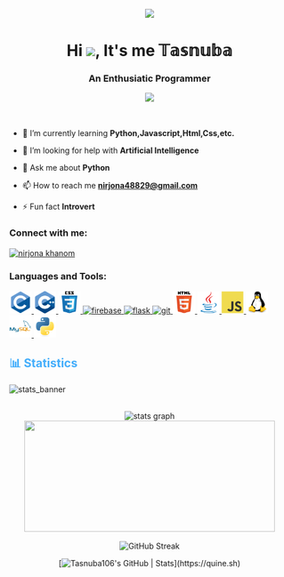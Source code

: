 <p align="center">
  <img src="https://steamuserimages-a.akamaihd.net/ugc/987884882627897716/C93D0286765DEE129571DE5CFAE5EC69E3F9294F/" width="1020">
</p>


<h1 align="center">Hi <img src="https://i.pinimg.com/originals/c1/e9/51/c1e95172d8c115d66148cb9ad68c1c74.gif" width="30">, It's me 𝕋𝕒𝕤𝕟𝕦𝕓𝕒</h1>
<h3 align="center">An Enthusiatic Programmer</h3>

<p align="center">
  <img src="https://media1.giphy.com/media/JTVWACMOESFcA1oewp/giphy.gif?cid=6c09b9521df2da746ec4808d068ed0b593728cf022b582c1&rid=giphy.gif&ct=s" width="190">
</p>

<!-- <a href="https://ibb.co/LzjLpzN"><img src="https://i.ibb.co/zh9yfh6/github-header-image-1.png" alt="github-header-image-1" border="0" width="700"</a>
<img align="right" alt="Coding" width="400" src="https://media1.giphy.com/media/JTVWACMOESFcA1oewp/giphy.gif?cid=6c09b9521df2da746ec4808d068ed0b593728cf022b582c1&rid=giphy.gif&ct=s">
<img src="https://media.tenor.com/74l5y1hUdtwAAAAj/pokemon.gif" width="160">
<img align="right" alt="Coding" width="300" src="https://steamuserimages-a.akamaihd.net/ugc/1631947648964785474/81CBA15178466DD47195A239232202E78987B714/?imw=637&imh=358&ima=fit&impolicy=Letterbox&imcolor=%23000000&letterbox=true"> -->


<p align="left"> <a href="https://twitter.com/" target="blank"><img src="https://img.shields.io/twitter/follow/?logo=twitter&style=for-the-badge" alt="" /></a> </p>

- 🌱 I’m currently learning **Python,Javascript,Html,Css,etc.**

- 🤝 I’m looking for help with **Artificial Intelligence**

- 💬 Ask me about **Python**

- 📫 How to reach me **nirjona48829@gmail.com**

- ⚡ Fun fact **Introvert**

<h3 align="left">Connect with me:</h3>
<p align="left">
<a href="https://fb.com/nirjona khanom" target="blank"><img align="center" src="https://raw.githubusercontent.com/rahuldkjain/github-profile-readme-generator/master/src/images/icons/Social/facebook.svg" alt="nirjona khanom" height="30" width="40" /></a>
</p>

<h3 align="left">Languages and Tools:</h3>
<p align="left"> <a href="https://www.cprogramming.com/" target="_blank" rel="noreferrer"> <img src="https://raw.githubusercontent.com/devicons/devicon/master/icons/c/c-original.svg" alt="c" width="40" height="40"/> </a> <a href="https://www.w3schools.com/cpp/" target="_blank" rel="noreferrer"> <img src="https://raw.githubusercontent.com/devicons/devicon/master/icons/cplusplus/cplusplus-original.svg" alt="cplusplus" width="40" height="40"/> </a> <a href="https://www.w3schools.com/css/" target="_blank" rel="noreferrer"> <img src="https://raw.githubusercontent.com/devicons/devicon/master/icons/css3/css3-original-wordmark.svg" alt="css3" width="40" height="40"/> </a> <a href="https://firebase.google.com/" target="_blank" rel="noreferrer"> <img src="https://www.vectorlogo.zone/logos/firebase/firebase-icon.svg" alt="firebase" width="40" height="40"/> </a> <a href="https://flask.palletsprojects.com/" target="_blank" rel="noreferrer"> <img src="https://www.vectorlogo.zone/logos/pocoo_flask/pocoo_flask-icon.svg" alt="flask" width="40" height="40"/> </a> <a href="https://git-scm.com/" target="_blank" rel="noreferrer"> <img src="https://www.vectorlogo.zone/logos/git-scm/git-scm-icon.svg" alt="git" width="40" height="40"/> </a> <a href="https://www.w3.org/html/" target="_blank" rel="noreferrer"> <img src="https://raw.githubusercontent.com/devicons/devicon/master/icons/html5/html5-original-wordmark.svg" alt="html5" width="40" height="40"/> </a> <a href="https://www.java.com" target="_blank" rel="noreferrer"> <img src="https://raw.githubusercontent.com/devicons/devicon/master/icons/java/java-original.svg" alt="java" width="40" height="40"/> </a> <a href="https://developer.mozilla.org/en-US/docs/Web/JavaScript" target="_blank" rel="noreferrer"> <img src="https://raw.githubusercontent.com/devicons/devicon/master/icons/javascript/javascript-original.svg" alt="javascript" width="40" height="40"/> </a> <a href="https://www.linux.org/" target="_blank" rel="noreferrer"> <img src="https://raw.githubusercontent.com/devicons/devicon/master/icons/linux/linux-original.svg" alt="linux" width="40" height="40"/> </a> <a href="https://www.mysql.com/" target="_blank" rel="noreferrer"> <img src="https://raw.githubusercontent.com/devicons/devicon/master/icons/mysql/mysql-original-wordmark.svg" alt="mysql" width="40" height="40"/> </a> <a href="https://www.python.org" target="_blank" rel="noreferrer"> <img src="https://raw.githubusercontent.com/devicons/devicon/master/icons/python/python-original.svg" alt="python" width="40" height="40"/> </a> </p>

<!-- <p><img align="left" src="https://github-readme-stats.vercel.app/api/top-langs?username=Tasnuba106&show_icons=true&locale=en&layout=compact" alt="Tasnuba106" /></p> -->

<!-- Statistics -->

<h2 style="color: #44AEFB">📊 Statistics</h2>

![stats_banner](https://user-images.githubusercontent.com/78341798/194534778-d662496c-ae00-4e8d-ae9b-b90912054e7f.gif)

<!-- Begin Stats Cards -->
<!-- Resources:  -->
<!-- Github & Languages Stats: https://github.com/anuraghazra/github-readme-stats --> 
<!-- Streak Stats: https://github.com/denvercoder1/github-readme-streak-stats -->
<!-- Change the value after ?username= to your GitHub username. -->
<br clear="both">

<div class="stats" align="center">
  
  <img src="https://github-readme-stats.vercel.app/api?hide_title=false&hide_rank=false&show_icons=true&include_all_commits=true&count_private=true&disable_animations=false&theme=algolia&locale=en&border_radius=20&username=Tasnuba106" alt="stats graph" height="200"/> 
 <img src="https://github-readme-stats.vercel.app/api/top-langs/?username=Tasnuba106&locale=en&layout=compact&show_icons=true&theme=algolia&border_radius=20" height="200" width="450"/>
  
  
  
  ![GitHub Streak](https://streak-stats.demolab.com?user=Tasnuba106&count_public=true&theme=algolia&border_radius=20)
   
  [![Tasnuba106's GitHub | Stats](https://stats.quine.sh/Tasnuba106/github?theme=dark&height="30")](https://quine.sh)


  </div>
<!--  End Stats Cards -->
